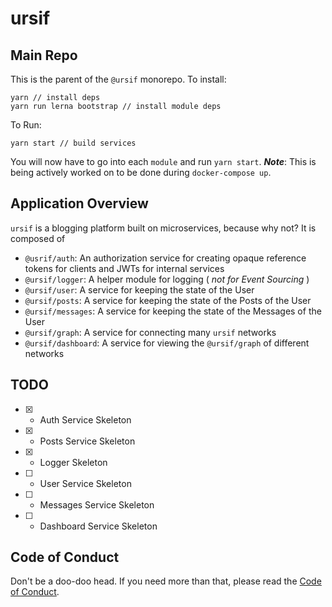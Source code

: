 # ursif

## Main Repo

This is the parent of the `@ursif` monorepo. To install:

```
yarn // install deps
yarn run lerna bootstrap // install module deps
```

To Run:

```
yarn start // build services
```

You will now have to go into each `module` and run `yarn start`. _**Note**_: This is being actively worked on to be done during `docker-compose up`.


## Application Overview

`ursif` is a blogging platform built on microservices, because why not? It is composed of

* `@usrif/auth`: An authorization service for creating opaque reference tokens for clients and JWTs for internal services
* `@ursif/logger`: A helper module for logging ( _not for Event Sourcing_ )
* `@ursif/user`: A service for keeping the state of the User
* `@ursif/posts`: A service for keeping the state of the Posts of the User
* `@ursif/messages`: A service for keeping the state of the Messages of the User
* `@ursif/graph`: A service for connecting many `ursif` networks
* `@ursif/dashboard`: A service for viewing the `@ursif/graph` of different networks

## TODO

* [x] - Auth Service Skeleton
* [x] - Posts Service Skeleton
* [x] - Logger Skeleton
* [ ] - User Service Skeleton
* [ ] - Messages Service Skeleton
* [ ] - Dashboard Service Skeleton

## Code of Conduct

Don't be a doo-doo head. If you need more than that, please read the [Code of Conduct](./CODE_OF_CONDUCT.md).